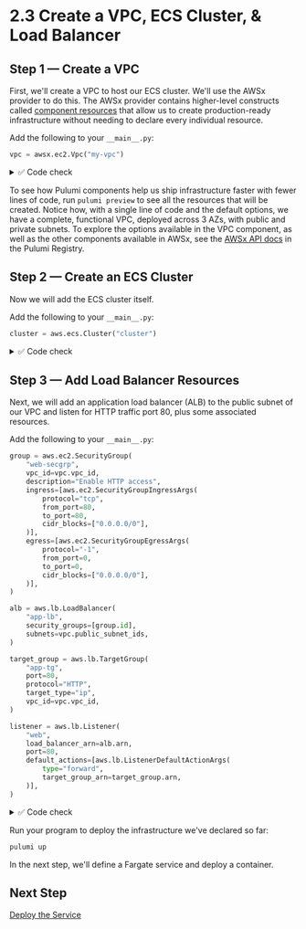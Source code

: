 # 2.3 Create a VPC, ECS Cluster, & Load Balancer

## Step 1 &mdash; Create a VPC

First, we'll create a VPC to host our ECS cluster. We'll use the AWSx provider to do this. The AWSx provider contains higher-level constructs called [component resources](https://www.pulumi.com/docs/intro/concepts/resources/components/) that allow us to create production-ready infrastructure without needing to declare every individual resource.

Add the following to your `__main__.py`:

```python
vpc = awsx.ec2.Vpc("my-vpc")
```

<details>
<summary> ✅ Code check </summary>
After this change, your `__main__.py` should look like this:

```python
import pulumi as pulumi
import pulumi_aws as aws
import pulumi_awsx as awsx

vpc = awsx.ec2.Vpc("my-vpc")
```

</details>

To see how Pulumi components help us ship infrastructure faster with fewer lines of code, run `pulumi preview` to see all the resources that will be created. Notice how, with a single line of code and the default options, we have a complete, functional VPC, deployed across 3 AZs, with public and private subnets. To explore the options available in the VPC component, as well as the other components available in AWSx, see the [AWSx API docs](https://www.pulumi.com/registry/packages/awsx/api-docs/) in the Pulumi Registry.

## Step 2 &mdash; Create an ECS Cluster

Now we will add the ECS cluster itself.

Add the following to your `__main__.py`:

```python
cluster = aws.ecs.Cluster("cluster")
```

<details>
<summary> ✅ Code check </summary>
After this change, your `__main__.py` should look like this:

```python
import pulumi as pulumi
import pulumi_aws as aws
import pulumi_awsx as awsx

vpc = awsx.ec2.Vpc("my-vpc")

cluster = aws.ecs.Cluster("cluster")
```

</details>

## Step 3 &mdash; Add Load Balancer Resources

Next, we will add an application load balancer (ALB) to the public subnet of our VPC and listen for HTTP traffic port 80, plus some associated resources.

Add the following to your `__main__.py`:

```python
group = aws.ec2.SecurityGroup(
    "web-secgrp",
    vpc_id=vpc.vpc_id,
    description="Enable HTTP access",
    ingress=[aws.ec2.SecurityGroupIngressArgs(
        protocol="tcp",
        from_port=80,
        to_port=80,
        cidr_blocks=["0.0.0.0/0"],
    )],
    egress=[aws.ec2.SecurityGroupEgressArgs(
        protocol="-1",
        from_port=0,
        to_port=0,
        cidr_blocks=["0.0.0.0/0"],
    )],
)

alb = aws.lb.LoadBalancer(
    "app-lb",
    security_groups=[group.id],
    subnets=vpc.public_subnet_ids,
)

target_group = aws.lb.TargetGroup(
    "app-tg",
    port=80,
    protocol="HTTP",
    target_type="ip",
    vpc_id=vpc.vpc_id,
)

listener = aws.lb.Listener(
    "web",
    load_balancer_arn=alb.arn,
    port=80,
    default_actions=[aws.lb.ListenerDefaultActionArgs(
        type="forward",
        target_group_arn=target_group.arn,
    )],
)
```

<details>
<summary> ✅ Code check </summary>
After this change, your `__main__.py` should look like this:

```python
import pulumi as pulumi
import pulumi_aws as aws
import pulumi_awsx as awsx

vpc = awsx.ec2.Vpc("my-vpc")

cluster = aws.ecs.Cluster("cluster")

group = aws.ec2.SecurityGroup(
    "web-secgrp",
    vpc_id=vpc.vpc_id,
    description="Enable HTTP access",
    ingress=[aws.ec2.SecurityGroupIngressArgs(
        protocol="tcp",
        from_port=80,
        to_port=80,
        cidr_blocks=["0.0.0.0/0"],
    )],
    egress=[aws.ec2.SecurityGroupEgressArgs(
        protocol="-1",
        from_port=0,
        to_port=0,
        cidr_blocks=["0.0.0.0/0"],
    )],
)

alb = aws.lb.LoadBalancer(
    "app-lb",
    security_groups=[group.id],
    subnets=vpc.public_subnet_ids,
)

target_group = aws.lb.TargetGroup(
    "app-tg",
    port=80,
    protocol="HTTP",
    target_type="ip",
    vpc_id=vpc.vpc_id,
)

listener = aws.lb.Listener(
    "web",
    load_balancer_arn=alb.arn,
    port=80,
    default_actions=[aws.lb.ListenerDefaultActionArgs(
        type="forward",
        target_group_arn=target_group.arn,
    )],
)
```

</details>

Run your program to deploy the infrastructure we've declared so far:

```bash
pulumi up
```

In the next step, we'll define a Fargate service and deploy a container.

## Next Step

[Deploy the Service](./04_deploy_service.md)
